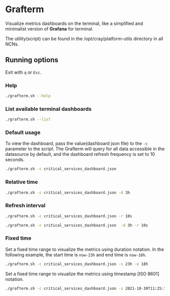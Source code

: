 # Grafterm

Visualize metrics dashboards on the terminal, like a simplified and minimalist version of **Grafana** for terminal.

The utility(script) can be found in the /opt/cray/platform-utils directory in all NCNs.

## Running options

Exit with `q` or `Esc`.

### Help

```bash
./grafterm.sh --help
```

### List available terminal dashboards

```bash
./grafterm.sh --list
```

### Default usage
To view the dashboard, pass the value(dashboard json file) to the `-c` parameter to the script.
The Grafterm will query for all data accessible in the datasource by default, and the dashboard refresh frequency is set to 10 seconds.
```bash
./grafterm.sh -c critical_services_dashboard.json
```

### Relative time

```bash
./grafterm.sh -c critical_services_dashboard.json -d 3h
```

### Refresh interval

```bash
./grafterm.sh -c critical_services_dashboard.json -r 10s
```

```bash
./grafterm.sh -c critical_services_dashboard.json  -d 3h -r 10s
```

### Fixed time

Set a fixed time range to visualize the metrics using duration notation. In the following example, the start time is `now-23h` and end time is `now-18h`.

```bash
./grafterm.sh -c critical_services_dashboard.json -s 23h -e 18h
```

Set a fixed time range to visualize the metrics using timestamp [ISO 8601] notation.

```bash
./grafterm.sh -c critical_services_dashboard.json -s 2021-10-30T11:25:10+05:00 -e 2021-10-30T11:55:10+05:00
```

